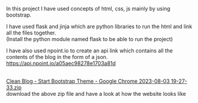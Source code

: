 In this project I have used concepts of html, css, js mainly by using bootstrap. 

I have used flask and jinja which are python libraries to run the html and link all the files together.<br> 
(Install the python module named flask to be able to run the project)

I have also used npoint.io to create an api link which contains all the contents of the blog in the form of a json.<br>
https://api.npoint.io/a05aec98278e1703a81d <br><br>



[Clean Blog - Start Bootstrap Theme - Google Chrome 2023-08-03 19-27-33.zip](https://github.com/Jishnu-phani/Blog-project/files/12327164/Clean.Blog.-.Start.Bootstrap.Theme.-.Google.Chrome.2023-08-03.19-27-33.zip)<br>
download the above zip file and have a look at how the website looks like
